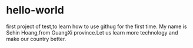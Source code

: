 # hello-world
first project of test,to learn how to use githug for the first time.
My name is Sehin Hoang,from GuangXi province.Let us learn more technology and make our country better.
